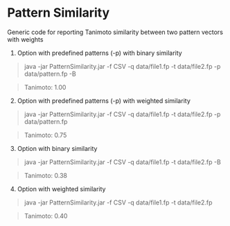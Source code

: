 Pattern Similarity
=================

Generic code for reporting Tanimoto similarity between two pattern vectors with weights

1) Option with predefined patterns (-p) with binary similarity
> java -jar PatternSimilarity.jar -f CSV -q data/file1.fp -t data/file2.fp -p data/pattern.fp -B

> Tanimoto: 1.00

2) Option with predefined patterns (-p) with weighted similarity
>java -jar PatternSimilarity.jar -f CSV -q data/file1.fp -t data/file2.fp -p data/pattern.fp 

>Tanimoto: 0.75


3) Option with binary similarity
> java -jar PatternSimilarity.jar -f CSV -q data/file1.fp -t data/file2.fp -B

> Tanimoto: 0.38

4) Option with weighted similarity
>java -jar PatternSimilarity.jar -f CSV -q data/file1.fp -t data/file2.fp 

>Tanimoto: 0.40
